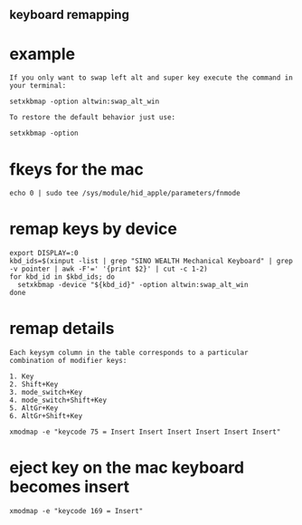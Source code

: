 ## keyboard remapping

# example
```
If you only want to swap left alt and super key execute the command in your terminal:

setxkbmap -option altwin:swap_alt_win

To restore the default behavior just use:

setxkbmap -option
```


# fkeys for the mac
```
echo 0 | sudo tee /sys/module/hid_apple/parameters/fnmode
```

# remap keys by device
```
export DISPLAY=:0
kbd_ids=$(xinput -list | grep "SINO WEALTH Mechanical Keyboard" | grep -v pointer | awk -F'=' '{print $2}' | cut -c 1-2)
for kbd_id in $kbd_ids; do
  setxkbmap -device "${kbd_id}" -option altwin:swap_alt_win
done
```

# remap details
```
Each keysym column in the table corresponds to a particular combination of modifier keys:

1. Key
2. Shift+Key
3. mode_switch+Key
4. mode_switch+Shift+Key
5. AltGr+Key
6. AltGr+Shift+Key

xmodmap -e "keycode 75 = Insert Insert Insert Insert Insert Insert"
```

# eject key on the mac keyboard becomes insert
```
xmodmap -e "keycode 169 = Insert"
```
